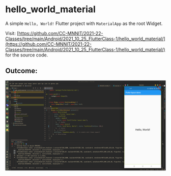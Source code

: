 # hello_world_material

A simple `Hello, World!` Flutter project with `MaterialApp` as the root Widget.

Visit: [https://github.com/CC-MNNIT/2021-22-Classes/tree/main/Android/2021_10_25_FlutterClass-1/hello_world_material/](https://github.com/CC-MNNIT/2021-22-Classes/tree/main/Android/2021_10_25_FlutterClass-1/hello_world_material/) for the source code.

## Outcome:

![Screenshot](Screenshot.png)
